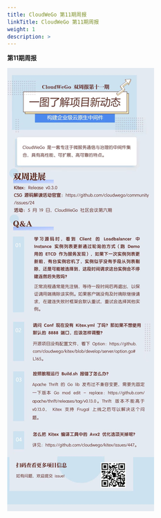```yaml
---
title: CloudWeGo 第11期周报
linkTitle: CloudWeGo 第11期周报
weight: 1
description: >
---
```


**第11期周报**

![image](https://raw.githubusercontent.com/cloudwego/community/main/weekly_report/CloudWeGo_11th_weekly_report.png)
